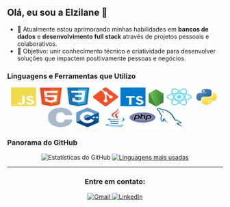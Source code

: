 ## Olá, eu sou a Elzilane 👋
- 🔭 Atualmente estou aprimorando minhas habilidades em **bancos de dados** e **desenvolvimento full stack** através de projetos pessoais e colaborativos.  
- 🎯 Objetivo: unir conhecimento técnico e criatividade para desenvolver soluções que impactem positivamente pessoas e negócios.  

### Linguagens e Ferramentas que Utilizo
<p align="center">
  <img alt="JavaScript" height="45" width="60" src="https://raw.githubusercontent.com/devicons/devicon/master/icons/javascript/javascript-plain.svg">
  <img alt="HTML5" height="45" width="60" src="https://raw.githubusercontent.com/devicons/devicon/master/icons/html5/html5-original.svg">
  <img alt="CSS3" height="45" width="60" src="https://raw.githubusercontent.com/devicons/devicon/master/icons/css3/css3-original.svg">
  <img alt="Git" height="45" width="60" src="https://raw.githubusercontent.com/devicons/devicon/master/icons/git/git-original.svg">
  <img alt="TypeScript" height="45" width="60" src="https://raw.githubusercontent.com/devicons/devicon/master/icons/typescript/typescript-original.svg">
  <img alt="Node.js" height="40" width="40" src="https://raw.githubusercontent.com/devicons/devicon/master/icons/nodejs/nodejs-original.svg">
  <img alt="React" height="45" width="60" src="https://raw.githubusercontent.com/devicons/devicon/master/icons/react/react-original.svg">
  <img alt="Python" height="45" width="60" src="https://raw.githubusercontent.com/devicons/devicon/master/icons/python/python-original.svg">
  <img alt="C" height="45" width="60" src="https://raw.githubusercontent.com/devicons/devicon/master/icons/c/c-original.svg">
  <img alt="C++" height="45" width="60" src="https://raw.githubusercontent.com/devicons/devicon/master/icons/cplusplus/cplusplus-original.svg">
  <img alt="Java" height="45" width="60" src="https://raw.githubusercontent.com/devicons/devicon/master/icons/java/java-original.svg">
  <img alt="PHP" height="45" width="60" src="https://raw.githubusercontent.com/devicons/devicon/master/icons/php/php-original.svg">
  <img alt="MySQL" height="45" width="60" src="https://raw.githubusercontent.com/devicons/devicon/master/icons/mysql/mysql-original.svg">
</p>

### Panorama do GitHub
<div align="center"; gap=25px>
  <picture>
    <source
      srcset="https://github-readme-stats.vercel.app/api?username=elzilanebarreto&show_icons=true&theme=github_dark"
      media="(prefers-color-scheme: dark)"
    />
    <source
      srcset="https://github-readme-stats.vercel.app/api?username=elzilanebarreto&show_icons=true&rank_icon=github"
      media="(prefers-color-scheme: light), (prefers-color-scheme: no-preference)"
    />
    <img src="https://github-readme-stats.vercel.app/api?username=elzilanebarreto&show_icons=true" alt="Estatísticas do GitHub" />
  </picture>

  <a href="https://github.com/elzilanebarreto/convoychat" target="_blank">
    <img height="200" src="https://github-readme-stats.vercel.app/api/top-langs?username=elzilanebarreto&layout=compact&langs_count=8&card_width=320&theme=github_dark" alt="Linguagens mais usadas" />
  </a>
</div>

---
<div align="center">
  <h3>Entre em contato:</h3>
  <a href="mailto:elzilanebarreto@gmail.com" target="_blank" class="badge">
    <img width="80" src="https://img.shields.io/badge/Gmail-D14836?style=for-the-badge&logo=gmail&logoColor=fff" alt="Gmail"/>
  </a>
  
  <a href="https://www.linkedin.com/in/elzilane-barreto/" target="_blank" class="badge">
    <img width="83" src="https://img.shields.io/badge/LinkedIn-0077B5?style=for-the-badge&logo=linkedin&logoColor=fff" alt="LinkedIn"/>
  </a>
</div>
